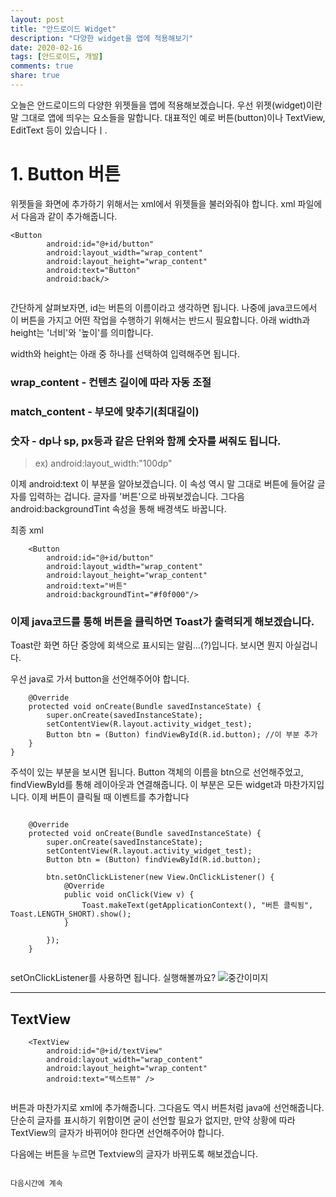 ```yaml
---
layout: post
title: "안드로이드 Widget"
description: "다양한 widget을 앱에 적용해보기"
date: 2020-02-16
tags: [안드로이드, 개발]
comments: true
share: true
---
```



오늘은 안드로이드의 다양한 위젯들을 앱에 적용해보겠습니다.
우선 위젯(widget)이란 말 그대로 앱에 띄우는 요소들을 말합니다.
대표적인 예로 버튼(button)이나 TextView, EditText 등이 있습니다ㅣ.

# 1. Button 버튼

위젯들을 화면에 추가하기 위해서는 xml에서 위젯들을 불러와줘야 합니다.
xml 파일에서 다음과 같이 추가해줍니다.

~~~
<Button
        android:id="@+id/button"
        android:layout_width="wrap_content"
        android:layout_height="wrap_content"
        android:text="Button"
        android:back/>
 
~~~

간단하게 살펴보자면, id는 버튼의 이름이라고 생각하면 됩니다. 나중에 java코드에서 이 버튼을 가지고 어떤 작업을 수행하기 위해서는 반드시 필요합니다.
아래 width과 height는 '너비'와 '높이'를 의미합니다. 

width와 height는 아래 중 하나를 선택하여 입력해주면 됩니다.

### wrap_content - 컨텐츠 길이에 따라 자동 조절
### match_content - 부모에 맞추기(최대길이)
### 숫자 - dp나 sp, px등과 같은 단위와 함께 숫자를 써줘도 됩니다.
> ex) android:layout_width:"100dp"

이제 android:text 이 부분을 알아보겠습니다.
이 속성 역시 말 그대로 버튼에 들어갈 글자를 입력하는 겁니다.
글자를 '버튼'으로 바꿔보겠습니다.
그다음 android:backgroundTint 속성을 통해 배경색도 바꿉니다.

최종 xml
~~~
    <Button
        android:id="@+id/button"
        android:layout_width="wrap_content"
        android:layout_height="wrap_content"
        android:text="버튼"
        android:backgroundTint="#f0f000"/>
~~~

### 이제 java코드를 통해 버튼을 클릭하면 Toast가 출력되게 해보겠습니다.
Toast란 화면 하단 중앙에 회색으로 표시되는 알림...(?)입니다. 보시면 뭔지 아실겁니다.

우선 java로 가서 button을 선언해주어야 합니다.

~~~
    @Override
    protected void onCreate(Bundle savedInstanceState) {
        super.onCreate(savedInstanceState);
        setContentView(R.layout.activity_widget_test);
        Button btn = (Button) findViewById(R.id.button); //이 부분 추가
    }
}
~~~

주석이 있는 부분을 보시면 됩니다. Button 객체의 이름을 btn으로 선언해주었고, findViewByld를 통해 레이아웃과 연결해줍니다.
이 부분은 모든 widget과 마찬가지입니다.
이제 버튼이 클릭될 때 이벤트를 추가합니다

~~~

    @Override
    protected void onCreate(Bundle savedInstanceState) {
        super.onCreate(savedInstanceState);
        setContentView(R.layout.activity_widget_test);
        Button btn = (Button) findViewById(R.id.button);

        btn.setOnClickListener(new View.OnClickListener() {
            @Override
            public void onClick(View v) {
                Toast.makeText(getApplicationContext(), "버튼 클릭됨", Toast.LENGTH_SHORT).show();
            }

        });
    }
    
~~~
setOnClickListener를 사용하면 됩니다.
실행해볼까요?
![중간이미지](https://i.imgur.com/JEHTKXH.png)

---


## TextView 

~~~
    <TextView
        android:id="@+id/textView"
        android:layout_width="wrap_content"
        android:layout_height="wrap_content"
        android:text="텍스트뷰" />
        
~~~

버튼과 마찬가지로 xml에 추가해줍니다. 
그다음도 역시 버튼처럼 java에 선언해줍니다.
단순히 글자를 표시하기 위함이면 굳이 선언할 필요가 없지만, 만약 상황에 따라 TextView의 글자가 바뀌어야 한다면 선언해주어야 합니다.

다음에는 버튼을 누르면 Textview의 글자가 바뀌도록 해보겠습니다.
~~~

다음시간에 계속
